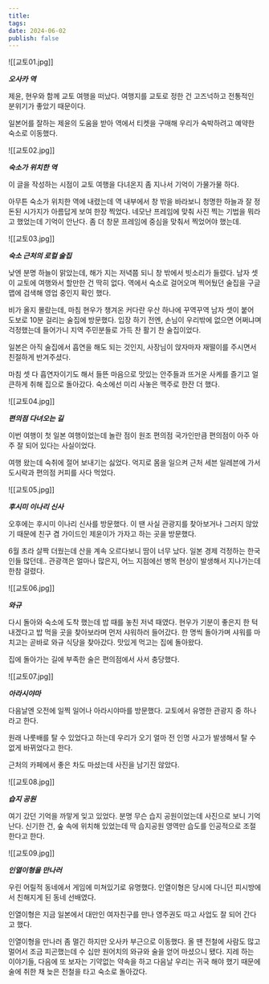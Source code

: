```yaml
---
title: 
tags: 
date: 2024-06-02
publish: false
---
```

![[교토01.jpg]]

**_오사카 역_**

제윤, 현우와 함께 교토 여행을 떠났다. 여행지를 교토로 정한 건 고즈넉하고 전통적인 분위기가 좋았기 때문이다.

일본어를 잘하는 제윤의 도움을 받아 역에서 티켓을 구매해 우리가 숙박하려고 예약한 숙소로 이동했다.

![[교토02.jpg]]

**_숙소가 위치한 역_**

이 글을 작성하는 시점이 교토 여행을 다녀온지 좀 지나서 기억이 가물가물 하다.

아무튼 숙소가 위치한 역에 내렸는데 역 내부에서 창 밖을 바라보니 청명한 하늘과 잘 정돈된 시가지가 아름답게 보여 한장 찍었다. 네모난 프레임에 맞춰 사진 찍는 기법을 뭐라고 했었는데 기억이 안난다. 좀 더 창문 프레임에 중심을 맞춰서 찍었어야 했는데.

![[교토03.jpg]]

**_숙소 근처의 로컬 술집_**

낮엔 분명 하늘이 맑았는데, 해가 지는 저녁쯤 되니 창 밖에서 빗소리가 들렸다. 남자 셋이 교토에 여행와서 할만한 건 딱히 없다. 역에서 숙소로 걸어오며 찍어뒀던 술집을 구글 맵에 검색해 영업 중인지 확인 했다.

비가 올지 몰랐는데, 마침 현우가 챙겨온 커다란 우산 하나에 꾸역꾸역 남자 셋이 붙어 도보로 10분 걸리는 술집에 방문했다. 입장 하기 전엔, 손님이 우리밖에 없으면 어쩌냐며 걱정했는데 들어가니 지역 주민분들로 가득 찬 활기 찬 술집이었다.

일본은 아직 술집에서 흡연을 해도 되는 것인지, 사장님이 앉자마자 재떨이를 주시면서 친절하게 반겨주셨다.

마침 셋 다 흡연자이기도 해서 들뜬 마음으로 맛있는 안주들과 뜨거운 사케를 즐기고 얼큰하게 취해 집으로 돌아갔다. 숙소에선 미리 사놓은 맥주로 한잔 더 했다.

![[교토04.jpg]]

**_편의점 다녀오는 길_**

이번 여행이 첫 일본 여행이었는데 놀란 점이 원조 편의점 국가인만큼 편의점이 아주 아주 잘 되어 있다는 사실이었다. 

여행 왔는데 숙취에 절어 보내기는 싫었다. 억지로 몸을 일으켜 근처 세븐 일레븐에 가서 도시락과 편의점 커피를 사다 먹었다.

![[교토05.jpg]]

**_후시미 이나리 신사_**

오후에는 후시미 이나리 신사를 방문했다. 이 땐 사실 관광지를 찾아보거나 그러지 않았기 때문에 친구 겸 가이드인 제윤이가 가자고 하는 곳을 방문했다.

6월 초라 살짝 더웠는데 산을 계속 오르다보니 땀이 너무 났다. 일본 경제 걱정하는 한국인들 많던데.. 관광객은 얼마나 많은지, 어느 지점에선 병목 현상이 발생해서 지나가는데 한참 걸렸다.

![[교토06.jpg]]

**_와규_**

다시 돌아와 숙소에 도착 했는데 밥 때를 놓친 저녁 때였다. 현우가 기분이 좋은지 한 턱 내겠다고 밥 먹을 곳을 찾아보라며 먼저 샤워하러 들어갔다. 한 명씩 돌아가며 샤워를 마치고는 곧바로 와규 식당을 찾아갔다. 맛있게 먹고는 집에 돌아왔다.

집에 돌아가는 길에 부족한 술은 편의점에서 사서 충당했다.

![[교토07.jpg]]

**_아라시야마_**

다음날엔 오전에 일찍 일어나 아라시야마를 방문했다. 교토에서 유명한 관광지 중 하나라고 한다.

원래 나룻배를 탈 수 있었다고 하는데 우리가 오기 얼마 전 인명 사고가 발생해서 탈 수 없게 바뀌었다고 한다.

근처의 카페에서 좋은 차도 마셨는데 사진을 남기진 않았다.

![[교토08.jpg]]

**_습지 공원_**

여기 갔던 기억을 까맣게 잊고 있었다. 분명 무슨 습지 공원이었는데 사진으로 보니 기억난다. 신기한 건, 숲 속에 위치해 있었는데 딱 습지공원 영역만 습도를 인공적으로 조절한다고 한다.

![[교토09.jpg]]

**_인열이형을 만나러_**

우린 어릴적 동네에서 게임에 미쳐있기로 유명했다. 인열이형은 당시에 다니던 피시방에서 친해지게 된 동네 선배였다.

인열이형은 지금 일본에서 대만인 여자친구를 만나 영주권도 따고 사업도 잘 되어 간다고 했다.

인열이형을 만나러 좀 멀긴 하지만 오사카 부근으로 이동했다. 올 땐 전철에 사람도 많고 멀어서 조금 피곤했는데 수 십만 원어치의 와규와 술을 얻어 마셨으니 됐다. 지레 하는 이야기들, 다음에 또 보자는 기약없는 약속을 하고 다음날 우리는 귀국 해야 했기 때문에 술에 취한 채 늦은 전철을 타고 숙소로 돌아갔다.